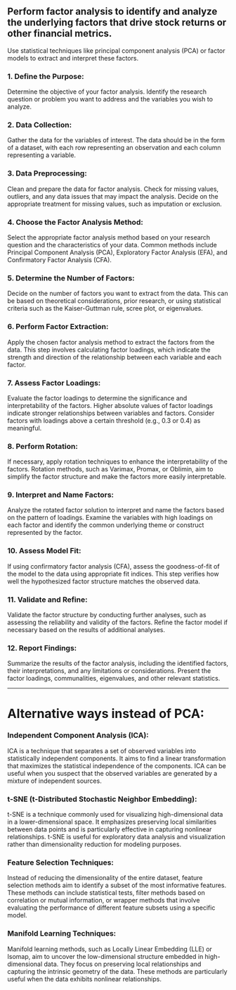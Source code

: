 ## Perform factor analysis to identify and analyze the underlying factors that drive stock returns or other financial metrics. 
Use statistical techniques like principal component analysis (PCA) or factor models to extract and interpret these factors.

### 1. Define the Purpose: 
Determine the objective of your factor analysis. Identify the research question or problem you want to address and the variables you wish to analyze.

### 2. Data Collection: 
Gather the data for the variables of interest. The data should be in the form of a dataset, with each row representing an observation and each column representing a variable.

### 3. Data Preprocessing: 
Clean and prepare the data for factor analysis. Check for missing values, outliers, and any data issues that may impact the analysis. Decide on the appropriate treatment for missing values, such as imputation or exclusion.

### 4. Choose the Factor Analysis Method: 
Select the appropriate factor analysis method based on your research question and the characteristics of your data. Common methods include Principal Component Analysis (PCA), Exploratory Factor Analysis (EFA), and Confirmatory Factor Analysis (CFA).

### 5. Determine the Number of Factors: 
Decide on the number of factors you want to extract from the data. This can be based on theoretical considerations, prior research, or using statistical criteria such as the Kaiser-Guttman rule, scree plot, or eigenvalues.

### 6. Perform Factor Extraction: 
Apply the chosen factor analysis method to extract the factors from the data. This step involves calculating factor loadings, which indicate the strength and direction of the relationship between each variable and each factor.

### 7. Assess Factor Loadings: 
Evaluate the factor loadings to determine the significance and interpretability of the factors. Higher absolute values of factor loadings indicate stronger relationships between variables and factors. Consider factors with loadings above a certain threshold (e.g., 0.3 or 0.4) as meaningful.

### 8. Perform Rotation: 
If necessary, apply rotation techniques to enhance the interpretability of the factors. Rotation methods, such as Varimax, Promax, or Oblimin, aim to simplify the factor structure and make the factors more easily interpretable.

### 9. Interpret and Name Factors: 
Analyze the rotated factor solution to interpret and name the factors based on the pattern of loadings. Examine the variables with high loadings on each factor and identify the common underlying theme or construct represented by the factor.

### 10. Assess Model Fit: 
If using confirmatory factor analysis (CFA), assess the goodness-of-fit of the model to the data using appropriate fit indices. This step verifies how well the hypothesized factor structure matches the observed data.

### 11. Validate and Refine: 
Validate the factor structure by conducting further analyses, such as assessing the reliability and validity of the factors. Refine the factor model if necessary based on the results of additional analyses.

### 12. Report Findings: 
Summarize the results of the factor analysis, including the identified factors, their interpretations, and any limitations or considerations. Present the factor loadings, communalities, eigenvalues, and other relevant statistics.

---
# Alternative ways instead of PCA:
### Independent Component Analysis (ICA): 
ICA is a technique that separates a set of observed variables into statistically independent components. It aims to find a linear transformation that maximizes the statistical independence of the components. ICA can be useful when you suspect that the observed variables are generated by a mixture of independent sources.

### t-SNE (t-Distributed Stochastic Neighbor Embedding): 
t-SNE is a technique commonly used for visualizing high-dimensional data in a lower-dimensional space. It emphasizes preserving local similarities between data points and is particularly effective in capturing nonlinear relationships. t-SNE is useful for exploratory data analysis and visualization rather than dimensionality reduction for modeling purposes.

### Feature Selection Techniques: 
Instead of reducing the dimensionality of the entire dataset, feature selection methods aim to identify a subset of the most informative features. These methods can include statistical tests, filter methods based on correlation or mutual information, or wrapper methods that involve evaluating the performance of different feature subsets using a specific model.

### Manifold Learning Techniques: 
Manifold learning methods, such as Locally Linear Embedding (LLE) or Isomap, aim to uncover the low-dimensional structure embedded in high-dimensional data. They focus on preserving local relationships and capturing the intrinsic geometry of the data. These methods are particularly useful when the data exhibits nonlinear relationships.
